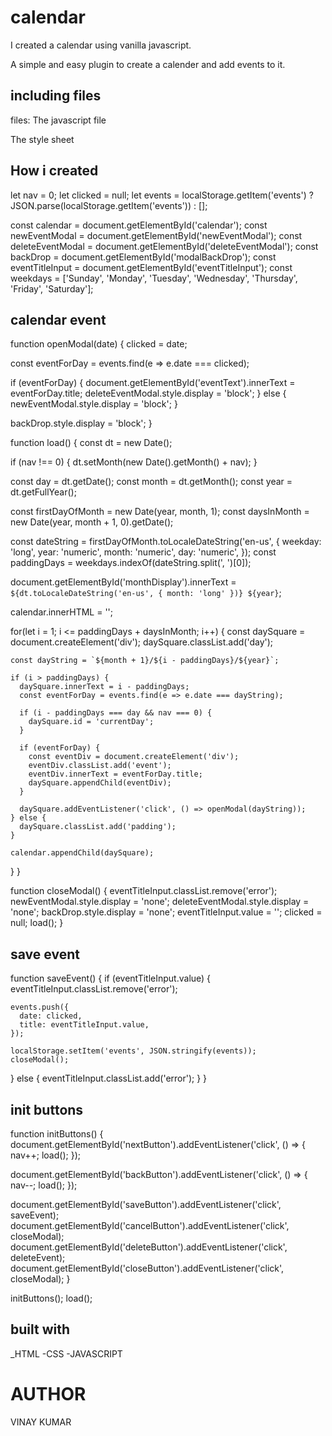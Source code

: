 # calendar


I created a calendar using vanilla javascript.

A simple and easy plugin to create a calender and add events to it.

## including files

files:
The javascript file
 <script src="./script.js"></script>
   The style sheet
   <Link rel="sylesheet" href= "syle.css">

   ## How i created 
   let nav = 0;
let clicked = null;
let events = localStorage.getItem('events') ? JSON.parse(localStorage.getItem('events')) : [];

const calendar = document.getElementById('calendar');
const newEventModal = document.getElementById('newEventModal');
const deleteEventModal = document.getElementById('deleteEventModal');
const backDrop = document.getElementById('modalBackDrop');
const eventTitleInput = document.getElementById('eventTitleInput');
const weekdays = ['Sunday', 'Monday', 'Tuesday', 'Wednesday', 'Thursday', 'Friday', 'Saturday'];



## calendar event
function openModal(date) {
  clicked = date;

  const eventForDay = events.find(e => e.date === clicked);

  if (eventForDay) {
    document.getElementById('eventText').innerText = eventForDay.title;
    deleteEventModal.style.display = 'block';
  } else {
    newEventModal.style.display = 'block';
  }

  backDrop.style.display = 'block';
}

function load() {
  const dt = new Date();

  if (nav !== 0) {
    dt.setMonth(new Date().getMonth() + nav);
  }

  const day = dt.getDate();
  const month = dt.getMonth();
  const year = dt.getFullYear();

  const firstDayOfMonth = new Date(year, month, 1);
  const daysInMonth = new Date(year, month + 1, 0).getDate();
  
  const dateString = firstDayOfMonth.toLocaleDateString('en-us', {
    weekday: 'long',
    year: 'numeric',
    month: 'numeric',
    day: 'numeric',
  });
  const paddingDays = weekdays.indexOf(dateString.split(', ')[0]);

  document.getElementById('monthDisplay').innerText = 
    `${dt.toLocaleDateString('en-us', { month: 'long' })} ${year}`;

  calendar.innerHTML = '';

  for(let i = 1; i <= paddingDays + daysInMonth; i++) {
    const daySquare = document.createElement('div');
    daySquare.classList.add('day');

    const dayString = `${month + 1}/${i - paddingDays}/${year}`;

    if (i > paddingDays) {
      daySquare.innerText = i - paddingDays;
      const eventForDay = events.find(e => e.date === dayString);

      if (i - paddingDays === day && nav === 0) {
        daySquare.id = 'currentDay';
      }

      if (eventForDay) {
        const eventDiv = document.createElement('div');
        eventDiv.classList.add('event');
        eventDiv.innerText = eventForDay.title;
        daySquare.appendChild(eventDiv);
      }

      daySquare.addEventListener('click', () => openModal(dayString));
    } else {
      daySquare.classList.add('padding');
    }

    calendar.appendChild(daySquare);    
  }
}

function closeModal() {
  eventTitleInput.classList.remove('error');
  newEventModal.style.display = 'none';
  deleteEventModal.style.display = 'none';
  backDrop.style.display = 'none';
  eventTitleInput.value = '';
  clicked = null;
  load();
}

## save event

function saveEvent() {
  if (eventTitleInput.value) {
    eventTitleInput.classList.remove('error');

    events.push({
      date: clicked,
      title: eventTitleInput.value,
    });

    localStorage.setItem('events', JSON.stringify(events));
    closeModal();
  } else {
    eventTitleInput.classList.add('error');
  }
}


## init buttons

function initButtons() {
  document.getElementById('nextButton').addEventListener('click', () => {
    nav++;
    load();
  });

  document.getElementById('backButton').addEventListener('click', () => {
    nav--;
    load();
  });

  document.getElementById('saveButton').addEventListener('click', saveEvent);
  document.getElementById('cancelButton').addEventListener('click', closeModal);
  document.getElementById('deleteButton').addEventListener('click', deleteEvent);
  document.getElementById('closeButton').addEventListener('click', closeModal);
}

initButtons();
load();



## built with
_HTML
-CSS
-JAVASCRIPT

# AUTHOR
 VINAY KUMAR
